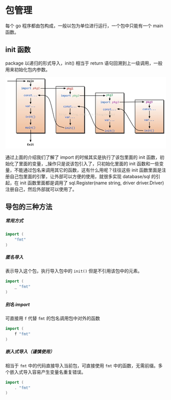 # 包管理

每个 go 程序都由包构成，一般以包为单位进行运行，一个包中只能有一个 main 函数。

## init 函数

package 以递归的形式导入，init() 相当于 return 语句回溯到上一级调用，一般用来初始化包内参数。

![20140511222515968](/img/20140511222515968.jpeg)

通过上面的介绍我们了解了 import 的时候其实是执行了该包里面的 init 函数，初始化了里面的变量，\_操作只是说该包引入了，只初始化里面的 init 函数和一些变量，不能通过包名来调用其它的函数，这有什么用呢？往往这些 init 函数里面是注册自己包里面的引擎，让外部可以方便的使用，就很多实现 database/sql 的引起，在 init 函数里面都是调用了 sql.Register(name string, driver driver.Driver)注册自己，然后外部就可以使用了。

## 导包的三种方法

##### 常用方式

```go
import (
	"fmt"
)
```

##### 匿名导入

表示导入这个包，执行导入包中的 `init()` 但是不引用该包中的元素。

```go
import (
	_ "fmt"
)
```

##### 别名 import

可直接用 `f` 代替 `fmt` 的包名调用包中对外的函数

```go
import (
	f "fmt"
)
```

##### 嵌入式导入（谨慎使用）

相当于 `fmt` 中的代码直接导入当前包，可直接使用 `fmt` 中的函数，无需前缀。多个嵌入式导入容易产生变量名重复错误。

```go
import (
	. "fmt"
)
```
